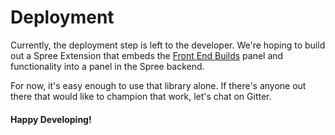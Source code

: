 # Deployment

Currently, the deployment step is left to the developer.  We're hoping to build
out a Spree Extension that embeds the [Front End
Builds](https://github.com/tedconf/front_end_builds) panel and
functionality into a panel in the Spree backend.

For now, it's easy enough to use that library alone.  If there's anyone out
there that would like to champion that work, let's chat on Gitter.

#### Happy Developing!
